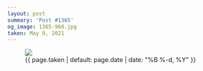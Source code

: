 ```yaml
---
layout: post
summary: 'Post #1365'
og_image: 1365-960.jpg
taken: May 9, 2021
---
```


<figure class="post">
<img sizes="(min-width: 700px) 50vw, calc(100vw - 2rem)" src="{{ site.assets_url }}/1365-480.jpg" srcset="{{ site.assets_url }}/1365-240.jpg 240w, {{ site.assets_url }}/1365-480.jpg 480w, {{ site.assets_url }}/1365-720.jpg 720w, {{ site.assets_url }}/1365-960.jpg 960w"/>
<figcaption>
<time>{{ page.taken | default: page.date | date: "%B %-d, %Y" }}</time>
</figcaption>
</figure>

